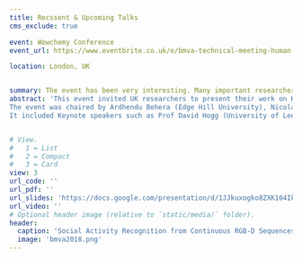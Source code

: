 ```yaml
---
title: Recssent & Upcoming Talks
cms_exclude: true

event: Wowchemy Conference
event_url: https://www.eventbrite.co.uk/e/bmva-technical-meeting-human-activity-recognition-and-monitoring-registration-29604339376

location: London, UK


summary: The event has been very interesting. Many important researchers were presenting their work on Human Activity Recognition from different contexts and aimed at a wide spectrum of applications.
abstract: 'This event invited UK researchers to present their work on Human Activity Recognition. Here, I presented the work done during my PhD.
The event was chaired by Ardhendu Behera (Edge Hill University), Nicola Bellotto (University of Lincoln) & Charith Abhayaratne (University of Sheffield).
It included Keynote speakers such as Prof David Hogg (University of Leeds), Dr Alessandro Vinciarelli (University of Glasgow), Prof Ian Craddock (University of Bristol) and Prof Yiannis Demiris (Imperial College London).'


# View.
#   1 = List
#   2 = Compact
#   3 = Card
view: 3
url_code: ''
url_pdf: ''
url_slides: 'https://docs.google.com/presentation/d/1JJkuxogko8ZXK104Ik7SfaNJEbEGWnsNviKPFZ8BA00/edit#slide=id.p3'
url_video: ''
# Optional header image (relative to `static/media/` folder).
header:
  caption: 'Social Activity Recognition from Continuous RGB-D Sequences'
  image: 'bmva2018.png'
---
```

